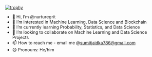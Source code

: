 [![trophy](https://github-profile-trophy.vercel.app/?username=nurturegrit)](https://github.com/ryo-ma/github-profile-trophy)



- 👋 Hi, I’m @nurturegrit
- 👀 I’m interested in Machine Learning, Data Science and Blockchain
- 🌱 I’m currently learning Probability, Statistics, and Data Science
- 💞️ I’m looking to collaborate on Machine Learning and Data Science Projects
- 📫 How to reach me - email me @sumitjaidka786@gmail.com
- 😄 Pronouns: He/him

<!---
nurturegrit/nurturegrit is a ✨ special ✨ repository because its `README.md` (this file) appears on your GitHub profile.
You can click the Preview link to take a look at your changes.
--->
